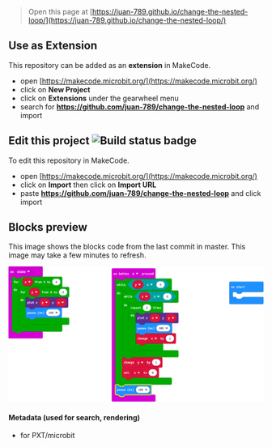 
> Open this page at [https://juan-789.github.io/change-the-nested-loop/](https://juan-789.github.io/change-the-nested-loop/)

## Use as Extension

This repository can be added as an **extension** in MakeCode.

* open [https://makecode.microbit.org/](https://makecode.microbit.org/)
* click on **New Project**
* click on **Extensions** under the gearwheel menu
* search for **https://github.com/juan-789/change-the-nested-loop** and import

## Edit this project ![Build status badge](https://github.com/juan-789/change-the-nested-loop/workflows/MakeCode/badge.svg)

To edit this repository in MakeCode.

* open [https://makecode.microbit.org/](https://makecode.microbit.org/)
* click on **Import** then click on **Import URL**
* paste **https://github.com/juan-789/change-the-nested-loop** and click import

## Blocks preview

This image shows the blocks code from the last commit in master.
This image may take a few minutes to refresh.

![A rendered view of the blocks](https://github.com/juan-789/change-the-nested-loop/raw/master/.github/makecode/blocks.png)

#### Metadata (used for search, rendering)

* for PXT/microbit
<script src="https://makecode.com/gh-pages-embed.js"></script><script>makeCodeRender("{{ site.makecode.home_url }}", "{{ site.github.owner_name }}/{{ site.github.repository_name }}");</script>
